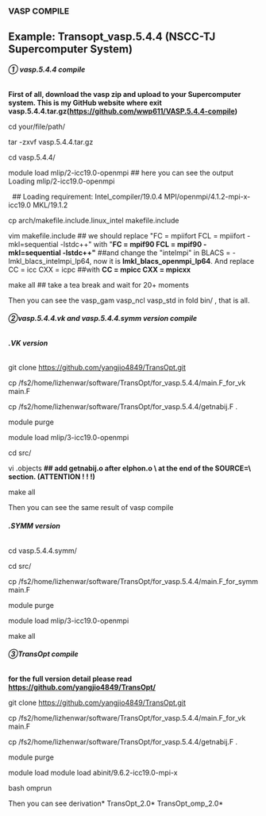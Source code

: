 ### **VASP COMPILE**


**Example: Transopt\_vasp.5.4.4 (NSCC-TJ Supercomputer System)**
---



###### **① vasp.5.4.4 compile**



**First of all, download the vasp zip and upload to your Supercomputer system. This is my GitHub website where exit vasp.5.4.4.tar.gz(https://github.com/wwp611/VASP.5.4.4-compile)**



cd your/file/path/ 

tar -zxvf vasp.5.4.4.tar.gz

cd vasp.5.4.4/

module load mlip/2-icc19.0-openmpi				## here you can see the output Loading mlip/2-icc19.0-openmpi

&nbsp;												##									 Loading requirement: Intel\_compiler/19.0.4 MPI/openmpi/4.1.2-mpi-x-icc19.0 MKL/19.1.2

cp arch/makefile.include.linux\_intel makefile.include

vim makefile.include								## we should replace "FC = mpiifort FCL = mpiifort -mkl=sequential -lstdc++" with "**FC = mpif90 FCL = mpif90 -mkl=sequential -lstdc++"** 													##and change the "intelmpi" in BLACS = -lmkl\_blacs\_intelmpi\_lp64, now it is **lmkl\_blacs\_openmpi\_lp64**. And replace CC = icc CXX = icpc 													##with **CC = mpicc CXX = mpicxx**

make all											## take a tea break and wait for 20+ moments



Then you can see the vasp\_gam  vasp\_ncl  vasp\_std in fold bin/ , that is all.



###### **②vasp.5.4.4.vk and vasp.5.4.4.symm version compile**



###### **.VK version**



git clone https://github.com/yangjio4849/TransOpt.git

cp /fs2/home/lizhenwar/software/TransOpt/for\_vasp.5.4.4/main.F\_for\_vk main.F

cp /fs2/home/lizhenwar/software/TransOpt/for\_vasp.5.4.4/getnabij.F .

module purge

module load mlip/3-icc19.0-openmpi

cd src/

vi .objects							**## add getnabij.o after elphon.o \\ at the end of the SOURCE=\\ section. (ATTENTION ! ! !)**

make all



Then you can see the same result of vasp compile



###### **.SYMM version**



cd vasp.5.4.4.symm/

cd src/

cp /fs2/home/lizhenwar/software/TransOpt/for\_vasp.5.4.4/main.F\_for\_symm main.F

module purge

module load mlip/3-icc19.0-openmpi

make all



###### **③TransOpt compile**



**for the full version detail please read https://github.com/yangjio4849/TransOpt/**



git clone https://github.com/yangjio4849/TransOpt.git		

cp /fs2/home/lizhenwar/software/TransOpt/for\_vasp.5.4.4/main.F\_for\_vk main.F

cp /fs2/home/lizhenwar/software/TransOpt/for\_vasp.5.4.4/getnabij.F .

module purge

module load module load abinit/9.6.2-icc19.0-mpi-x

bash omprun



Then you can see derivation\* TransOpt\_2.0\* TransOpt\_omp\_2.0\*



